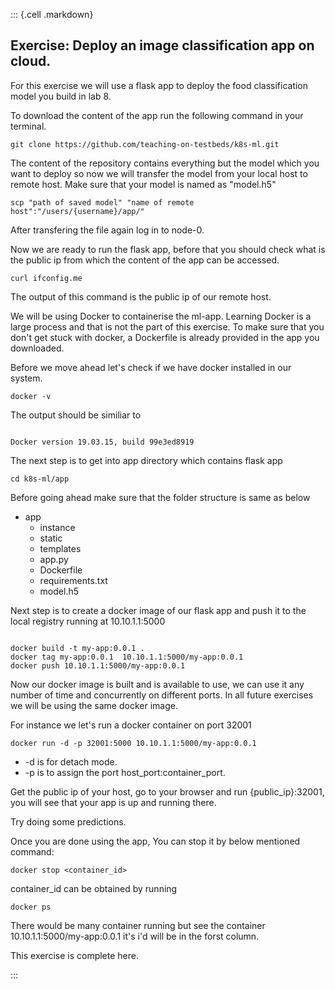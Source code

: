 ::: {.cell .markdown}

## Exercise: Deploy an image classification app on cloud.

For this exercise we will use a flask app to deploy the food classification model you build in lab 8.

To download the content of the app run the following command in your terminal.

``` shell
git clone https://github.com/teaching-on-testbeds/k8s-ml.git

```

The content of the repository contains everything but the model which you want to deploy so now we will transfer the model from your local host to remote host. Make sure that your model is named as "model.h5"

``` shell
scp "path of saved model" "name of remote host":"/users/{username}/app/"

```

After transfering the file again log in to node-0.


Now we are ready to run the flask app, before that you should check what is the public ip from which the content of the app can be accessed.

``` shell
curl ifconfig.me
```

The output of this command is the public ip of our remote host.


We will be using Docker to containerise the ml-app. Learning Docker is a large process and that is not the part of this exercise. To make sure that you don't get stuck with docker, a Dockerfile is already provided in the app you downloaded.

Before we move ahead let's check if we have docker installed in our system.

``` shell
docker -v

```

The output should be similiar to 

```shell

Docker version 19.03.15, build 99e3ed8919

```
The next step is to get into app directory which contains flask app

``` shell
cd k8s-ml/app

```


Before going ahead make sure that the folder structure is same as below

- app
    - instance
    - static
    - templates
    - app.py
    - Dockerfile
    - requirements.txt
    - model.h5

Next step is to create a docker image of our flask app and push it to the local registry running at 10.10.1.1:5000

``` shell

docker build -t my-app:0.0.1 .
docker tag my-app:0.0.1  10.10.1.1:5000/my-app:0.0.1
docker push 10.10.1.1:5000/my-app:0.0.1

```
Now our docker image is built and is available to use, we can use it any number of time and concurrently on different ports. In all future exercises we will be using the same docker image.

For instance we let's run a docker container on port 32001

``` shell
docker run -d -p 32001:5000 10.10.1.1:5000/my-app:0.0.1

```
 - -d is for detach mode.
 - -p is to assign the port host_port:container_port.

Get the public ip of your host, go to your browser and run {public_ip}:32001, you will see that your app is up and running there.

Try doing some predictions.

Once you are done using the app, You can stop it by below mentioned command:


``` shell
docker stop <container_id>

```

container_id can be obtained by running 

``` shell
docker ps

```
There would be many container running but see the container 10.10.1.1:5000/my-app:0.0.1 it's i'd will be in the forst column.

This exercise is complete here.

:::

